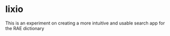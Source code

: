 lixio
=====
This is an experiment on creating a more intuitive and usable search app for the RAE dictionary
